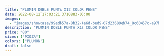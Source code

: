 ```yaml
---
title: "PLUMIN DOBLE PUNTA X12 COLOR PENS"
date: 2022-08-12T17:03:21.3710883-05:00
images:
  - "images/showcase/99edb57a-8b32-4a6d-bed9-07d23689eb74_8c60457c-a97b-4432-9210-95cb11600514.webp"
description: "PLUMIN DOBLE PUNTA X12 COLOR PENS"
price: "80"
sizes: ["PIEZA"]
colors: ["PLUMON"]
draft: false
---
```


